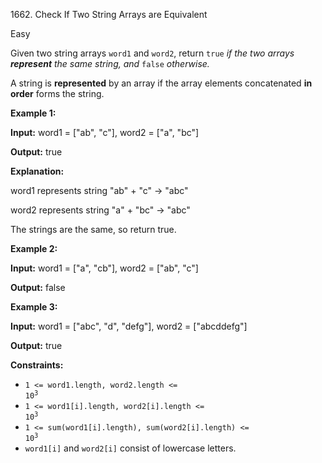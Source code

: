 1662\. Check If Two String Arrays are Equivalent

Easy

Given two string arrays `word1` and `word2`, return `true` _if the two arrays **represent** the same string, and_ `false` _otherwise._

A string is **represented** by an array if the array elements concatenated **in order** forms the string.

**Example 1:**

**Input:** word1 = ["ab", "c"], word2 = ["a", "bc"]

**Output:** true

**Explanation:**

word1 represents string "ab" + "c" -> "abc"

word2 represents string "a" + "bc" -> "abc"

The strings are the same, so return true.

**Example 2:**

**Input:** word1 = ["a", "cb"], word2 = ["ab", "c"]

**Output:** false

**Example 3:**

**Input:** word1 = ["abc", "d", "defg"], word2 = ["abcddefg"]

**Output:** true

**Constraints:**

*   <code>1 <= word1.length, word2.length <= 10<sup>3</sup></code>
*   <code>1 <= word1[i].length, word2[i].length <= 10<sup>3</sup></code>
*   <code>1 <= sum(word1[i].length), sum(word2[i].length) <= 10<sup>3</sup></code>
*   `word1[i]` and `word2[i]` consist of lowercase letters.